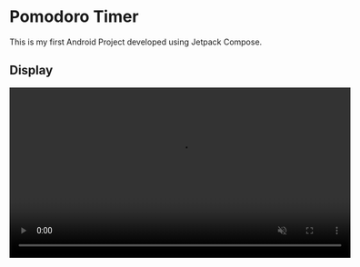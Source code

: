# Pomodoro Timer
This is my first Android Project developed using Jetpack Compose.

## Display
<video src="myRepo/TimerScreen.webm" autoplay loop muted playsinline width="600"></video>
